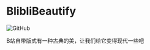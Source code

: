 # BlibliBeautify
![GitHub](https://img.shields.io/badge/github-gray?logo=github&link=https%3A%2F%2Fgithub.com%2Fgogofishman%2FBlibliBeautify)

B站自带版式有一种古典的美，让我们给它变得现代一些吧
